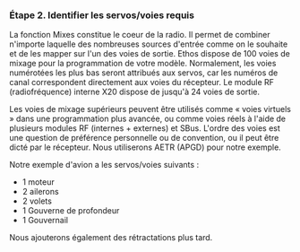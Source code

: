 ### Étape 2. Identifier les servos/voies requis

La fonction Mixes constitue le coeur de la radio. Il permet de combiner n'importe laquelle des nombreuses sources d'entrée comme on le souhaite et de les mapper sur l'un des voies de sortie. Ethos dispose de 100 voies de mixage pour la programmation de votre modèle. Normalement, les voies numérotées les plus bas seront attribués aux servos, car les numéros de canal correspondent directement aux voies du récepteur. Le module RF (radiofréquence) interne X20 dispose de jusqu'à 24 voies de sortie.

Les voies de mixage supérieurs peuvent être utilisés comme « voies virtuels » dans une programmation plus avancée, ou comme voies réels à l'aide de plusieurs modules RF (internes + externes) et SBus. L'ordre des voies est une question de préférence personnelle ou de convention, ou il peut être dicté par le récepteur. Nous utiliserons AETR (APGD) pour notre exemple.

Notre exemple d'avion a les servos/voies suivants :

- 1 moteur
- 2 ailerons
- 2 volets
- 1 Gouverne de profondeur
- 1 Gouvernail

Nous ajouterons également des rétractations plus tard.